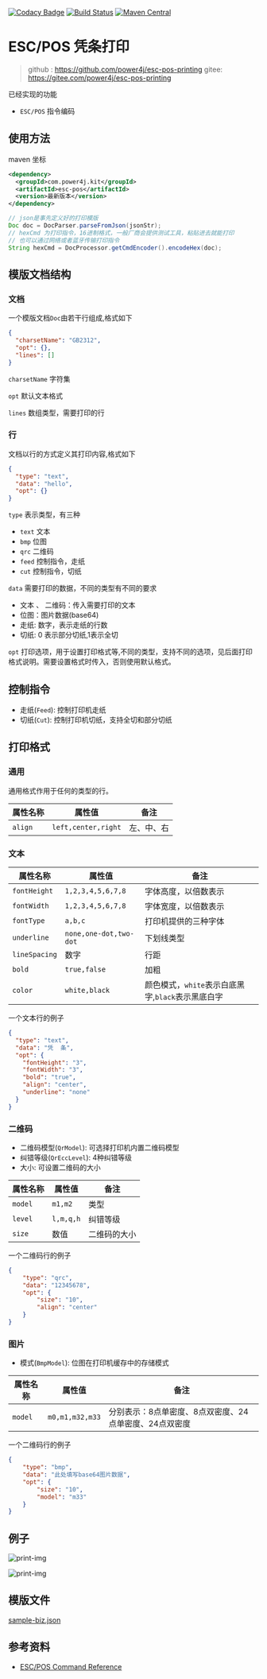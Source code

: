 [![Codacy Badge](https://app.codacy.com/project/badge/Grade/e96301a18c0a4e0d934ece462c67e81c)](https://www.codacy.com/gh/power4j/esc-pos-printing/dashboard?utm_source=github.com&amp;utm_medium=referral&amp;utm_content=power4j/esc-pos-printing&amp;utm_campaign=Badge_Grade)
[![Build Status](https://travis-ci.org/power4j/esc-pos-printing.svg?branch=master)](https://travis-ci.org/power4j/esc-pos-printing)
[![Maven Central](https://maven-badges.herokuapp.com/maven-central/com.power4j.kit/esc-pos-printing/badge.svg)](https://maven-badges.herokuapp.com/maven-central/com.power4j.kit/esc-pos-printing)
# ESC/POS 凭条打印

> github : https://github.com/power4j/esc-pos-printing
> gitee:  https://gitee.com/power4j/esc-pos-printing



已经实现的功能

- `ESC/POS` 指令编码

## 使用方法

maven 坐标

```xml
<dependency>
  <groupId>com.power4j.kit</groupId>
  <artifactId>esc-pos</artifactId>
  <version>最新版本</version>
</dependency>
```

```java
// json是事先定义好的打印模版
Doc doc = DocParser.parseFromJson(jsonStr);
// hexCmd 为打印指令，16进制格式，一般厂商会提供测试工具，粘贴进去就能打印
// 也可以通过网络或者蓝牙传输打印指令
String hexCmd = DocProcessor.getCmdEncoder().encodeHex(doc);
```



## 模版文档结构



### 文档

一个模版文档`Doc`由若干行组成,格式如下

```json
{
  "charsetName": "GB2312",
  "opt": {},
  "lines": []
}
```

`charsetName`  字符集

`opt`   默认文本格式

`lines` 数组类型，需要打印的行



### 行

文档以行的方式定义其打印内容,格式如下

```json
{
  "type": "text",
  "data": "hello",
  "opt": {}
}
```



`type` 表示类型，有三种

- `text`    文本
- `bmp`   位图
- `qrc`   二维码
- `feed`   控制指令，走纸
- `cut`   控制指令，切纸

`data`   需要打印的数据，不同的类型有不同的要求

- 文本  、 二维码：传入需要打印的文本
- 位图：图片数据(base64)
- 走纸:  数字，表示走纸的行数
- 切纸: 0 表示部分切纸,1表示全切

`opt`  打印选项，用于设置打印格式等,不同的类型，支持不同的选项，见后面打印格式说明。需要设置格式时传入，否则使用默认格式。



## 控制指令

- 走纸(`Feed`): 控制打印机走纸
- 切纸(`Cut`): 控制打印机切纸，支持全切和部分切纸



## 打印格式

### 通用

通用格式作用于任何的类型的行。 



| 属性名称 | 属性值              | 备注       |
| -------- | ------------------- | ---------- |
| `align`  | `left,center,right` | 左、中、右 |




### 文本


| 属性名称      | 属性值                 | 备注                                              |
| ------------- | ---------------------- | ------------------------------------------------- |
| `fontHeight`  | `1,2,3,4,5,6,7,8`      | 字体高度，以倍数表示                              |
| `fontWidth`   | `1,2,3,4,5,6,7,8`      | 字体宽度，以倍数表示                              |
| `fontType`    | `a,b,c`                | 打印机提供的三种字体                              |
| `underline`   | `none,one-dot,two-dot` | 下划线类型                                        |
| `lineSpacing` | 数字                   | 行距                                              |
| `bold`        | `true,false`           | 加粗                                              |
| `color`       | `white,black`          | 颜色模式，`white`表示白底黑字,`black`表示黑底白字 |

一个文本行的例子

```JSON
{
  "type": "text",
  "data": "凭  条",
  "opt": {
    "fontHeight": "3",
    "fontWidth": "3",
    "bold": "true",
    "align": "center",
    "underline": "none"
  }
}
```

### 二维码

- 二维码模型(`QrModel`): 可选择打印机内置二维码模型
- 纠错等级(`QrEccLevel`): 4种纠错等级
- 大小: 可设置二维码的大小

| 属性名称      | 属性值                 | 备注                                              |
| ------------- | ---------------------- | ------------------------------------------------- |
| `model`  | `m1,m2`      | 类型                              |
| `level`   | `l,m,q,h`      | 纠错等级                              |
| `size`    | 数值               | 二维码的大小                      |



一个二维码行的例子

```JSON
{
    "type": "qrc",
    "data": "12345678",
    "opt": {
        "size": "10",
        "align": "center"
    }
}
```

### 图片

- 模式(`BmpModel`): 位图在打印机缓存中的存储模式


| 属性名称      | 属性值                 | 备注                                              |
| ------------- | ---------------------- | ------------------------------------------------- |
| `model`  | `m0,m1,m32,m33`      | 分别表示：8点单密度、8点双密度、24点单密度、24点双密度        |


一个二维码行的例子

```JSON
{
    "type": "bmp",
    "data": "此处填写base64图片数据",
    "opt": {
        "size": "10",
        "model": "m33"
    }
}
```

## 例子


![print-img](docs/img/print-example.png)

![print-img](docs/img/pic-pringting.jpg)


## 模版文件

[sample-biz.json](esc-pos/src/test/resources/sample-biz.json)



## 参考资料

- [ESC/POS Command Reference](https://www.epson-biz.com/modules/ref_escpos/index.php)


